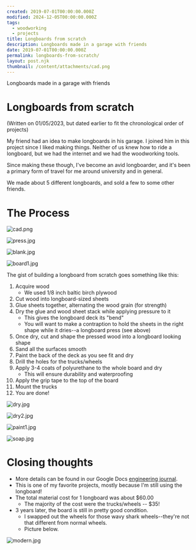 ```yaml
---
created: 2019-07-01T00:00:00.000Z
modified: 2024-12-05T00:00:00.000Z
tags:
  - woodworking
  - projects
title: Longboards from scratch
description: Longboards made in a garage with friends
date: 2019-07-01T00:00:00.000Z
permalink: longboards-from-scratch/
layout: post.njk
thumbnail: /content/attachments/cad.png
---
```


Longboards made in a garage with friends

# Longboards from scratch

(Written on 01/05/2023, but dated earlier to fit the chronological order of projects)

My friend had an idea to make longboards in his garage. I joined him in this project since I liked making things. Neither of us knew how to ride a longboard, but we had the internet and we had the woodworking tools.

Since making these though, I've become an avid longboarder, and it's been a primary form of travel for me around university and in general.

We made about 5 different longboards, and sold a few to some other friends.

# The Process

![cad.png](/content/attachments/cad.png)

![press.jpg](/content/attachments/press.jpg)

![blank.jpg](/content/attachments/blank.jpg)

![board1.jpg](/content/attachments/board1.jpg)

The gist of building a longboard from scratch goes something like this:

1. Acquire wood
    - We used 1/8 inch baltic birch plywood
2. Cut wood into longboard-sized sheets
3. Glue sheets together, alternating the wood grain (for strength)
4. Dry the glue and wood sheet stack while applying pressure to it
    - This gives the longboard deck its "bend"
    - You will want to make a contraption to hold the sheets in the right shape while it dries--a longboard press (see above)
5. Once dry, cut and shape the pressed wood into a longboard looking shape
6. Sand all the surfaces smooth
7. Paint the back of the deck as you see fit and dry
8. Drill the holes for the trucks/wheels
9. Apply 3-4 coats of polyurethane to the whole board and dry
    - This will ensure durability and waterproofing
10. Apply the grip tape to the top of the board
11. Mount the trucks
12. You are done!

![dry.jpg](/content/attachments/dry.jpg)

![dry2.jpg](/content/attachments/dry2.jpg)

![paint1.jpg](/content/attachments/paint1.jpg)

![soap.jpg](/content/attachments/soap.jpg)



# Closing thoughts

- More details can be found in our Google Docs [engineering journal](https://docs.google.com/document/d/1n-WTzYEHHpv0-lnIUWKVuDNsl-4a_Rr5jMzaDWa7HHw/edit?usp=sharing).
- This is one of my favorite projects, mostly because I'm still using the longboard!
- The total material cost for 1 longboard was about $60.00
    - The majority of the cost were the trucks/wheels -- $35!
- 3 years later, the board is still in pretty good condition.
    - I swapped out the wheels for those wavy shark wheels--they're not that different from normal wheels.
    - Picture below.

![modern.jpg](/content/attachments/modern.jpg)
